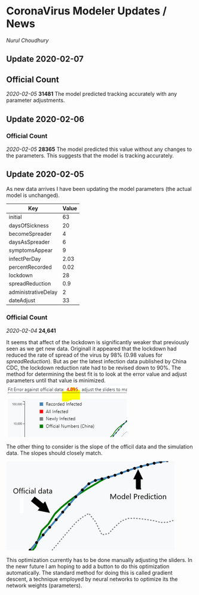 # CoronaVirus Modeler Updates / News
*Nurul Choudhury* <br>

## Update 2020-02-07

## Official Count

*2020-02-05*  **31481**
The model predicted tracking accurately with any parameter adjustments.

## Update 2020-02-06

### Official Count

*2020-02-05*  **28365**
The model predicted this value without any changes to the parameters. This suggests that the model is tracking accurately.

## Update 2020-02-05

As new data arrives I have been updating the model parameters (the actual model is unchanged).

| Key | Value |
| ----- | ------- |
| initial | 63 |
| daysOfSickness | 20 |
| becomeSpreader | 4 |
| daysAsSpreader | 6 |
| symptomsAppear | 9 |
| infectPerDay | 2.03 |
| percentRecorded |0.02|
| lockdown | 28 |
| spreadReduction | 0.9 |
| administrativeDelay | 2 |
| dateAdjust | 33 |

### Official Count

*2020-02-04*  **24,641**

It seems that affect of the lockdown is significantly weaker that previously seen as we get new data. Originall it appeared that the lockdown 
had reduced the rate of spread of the virus by 98% (0.98 values  for *spreadReduction*). But as per the latest infection data published by China CDC, 
the lockdown reduction rate had to be revised down to 90%.  The method for determining the best fit is to look at the error value and adjust parameters until that value is minimized. 
![error in fit](Fit_error.PNG)

The other thing to consider is the slope of the officil data  and the simulation data. The slopes should closely match.

![slope comparison](official_model.png)

This optimization currently has to be done manually adjusting the sliders. In the newr future I am hoping to add a button to do this optimization automatically.
The standard method for doing this is called gradient descent, a technique employed by neural networks to optimize its the network weights (parameters).
